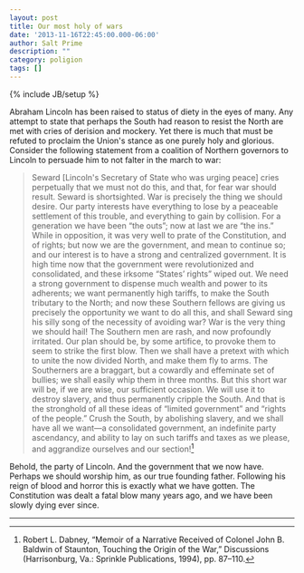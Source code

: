 ```yaml
---
layout: post
title: Our most holy of wars
date: '2013-11-16T22:45:00.000-06:00'
author: Salt Prime
description: ""
category: poligion
tags: []
---
```

{% include JB/setup %}





Abraham Lincoln has been raised to status of diety in the eyes of
many. Any attempt to state that perhaps the South had reason to resist
the North are met with cries of derision and mockery. Yet there is
much that must be refuted to proclaim the Union's stance as one purely
holy and glorious. Consider the following statement from a coalition
of Northern governors to Lincoln to persuade him to not falter in the
march to war:



> Seward [Lincoln's Secretary of State who was urging peace] cries
perpetually that we must not do this, and that, for fear war should
result. Seward is shortsighted. War is precisely the thing we should
desire. Our party interests have everything to lose by a peaceable
settlement of this trouble, and everything to gain by collision. For a
generation we have been “the outs”; now at last we are “the ins.”
While in opposition, it was very well to prate of the Constitution,
and of rights; but now we are the government, and mean to continue so;
and our interest is to have a strong and centralized government. It is
high time now that the government were revolutionized and
consolidated, and these irksome “States’ rights” wiped out. We need a
strong government to dispense much wealth and power to its adherents;
we want permanently high tariffs, to make the South tributary to the
North; and now these Southern fellows are giving us precisely the
opportunity we want to do all this, and shall Seward sing his silly
song of the necessity of avoiding war? War is the very thing we should
hail! The Southern men are rash, and now profoundly irritated. Our
plan should be, by some artifice, to provoke them to seem to strike
the first blow. Then we shall have a pretext with which to unite the
now divided North, and make them fly to arms. The Southerners are a
braggart, but a cowardly and effeminate set of bullies; we shall
easily whip them in three months. But this short war will be, if we
are wise, our sufficient occasion. We will use it to destroy slavery,
and thus permanently cripple the South. And that is the stronghold of
all these ideas of “limited government” and “rights of the people.”
Crush the South, by abolishing slavery, and we shall have all we
want—a consolidated government, an indefinite party ascendancy, and
ability to lay on such tariffs and taxes as we please, and aggrandize
ourselves and our section![^1]



Behold, the party of Lincoln. And the government that we now have.
Perhaps we should worship him, as our true founding father. Following
his reign of blood and horror this is exactly what we have gotten. The
Constitution was dealt a fatal blow many years ago, and we have been
slowly dying ever since.




----
[^1]: Robert L. Dabney, “Memoir of a Narrative Received of Colonel John B. Baldwin of Staunton, Touching the Origin of the War,” Discussions (Harrisonburg, Va.: Sprinkle Publications, 1994), pp. 87–110.

